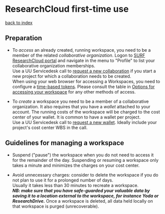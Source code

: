# ResearchCloud first-time use
[back to index](../primer-for-users.md)


## Preparation
- To *access* an already created, running workspace, 
you need to be a member of the related *collaborative organization*.
Logon to [SURF ResearchCloud portal](https://portal.live.surfresearchcloud.nl/) 
and navigate in the menu to "Profile" to list your collaborative organization
memberships.   
Use a UU Servicedesk call to [request a new collaboration](https://uu.topdesk.net) 
if you start a new project for which a collaboration needs to be created.     
When using your web browser for accessing a Workspaces, you need to configure 
a [time-based tokens](access-browser.md).
Please consult the table in [Options for accessing your workspace](../primer-for-users.md) for 
any other methods of access.

- To *create* a workspace you need to be a member of a collaborative
organization. It also requires that you have a *wallet* attached
to your account. The running costs of the workspace will be charged
to the cost center of your wallet. It is common to have a wallet per project.   
Use a UU Servicedesk call to [request a new wallet](https://uu.topdesk.net). Ideally
include your project's cost center WBS in the call.

## Guidelines for managing a workspace
- Suspend ("pause") the workspace when you do not need to access it for
the remainder of the day. Suspending or resuming a workspace 
only takes a minute and minimizes the charges on your cost center.

- Avoid unnecessary charges: consider to delete the workspace 
if you do not plan to use it for a prolonged number of days.  
Usually it takes less than 30 minutes to recreate a workspace.    
***NB: make sure that you have safe-guarded your valuable data 
by saving it to a location external to the workspace, 
for instance Yoda or ResearchDrive.*** Once a workspace is deleted,
all data held locally on that workspace is purged (unrecoverable).  

  

